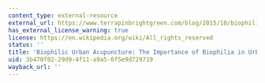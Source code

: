 ```yaml
---
content_type: external-resource
external_url: https://www.terrapinbrightgreen.com/blog/2015/10/biophilic-urban-acupuncture-biophilia-in-urban-places/
has_external_license_warning: true
license: https://en.wikipedia.org/wiki/All_rights_reserved
status: ''
title: 'Biophilic Urban Acupuncture: The Importance of Biophilia in Urban Places'
uid: 3b470f02-29d9-4f11-a9a5-6f5e9d729719
wayback_url: ''
---
```

